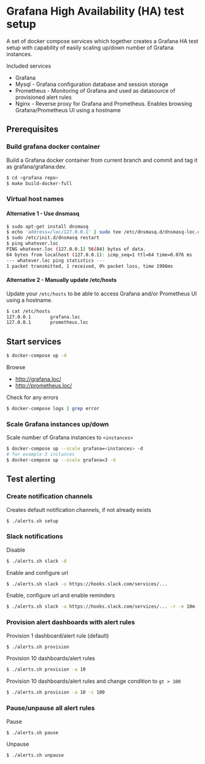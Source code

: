 # Grafana High Availability (HA) test setup

A set of docker compose services which together creates a Grafana HA test setup with capability of easily
scaling up/down number of Grafana instances.

Included services

* Grafana
* Mysql - Grafana configuration database and session storage
* Prometheus - Monitoring of Grafana and used as datasource of provisioned alert rules
* Nginx - Reverse proxy for Grafana and Prometheus. Enables browsing Grafana/Prometheus UI using a hostname

## Prerequisites

### Build grafana docker container

Build a Grafana docker container from current branch and commit and tag it as grafana/grafana:dev.

```bash
$ cd <grafana repo>
$ make build-docker-full
```

### Virtual host names

#### Alternative 1 - Use dnsmasq

```bash
$ sudo apt-get install dnsmasq
$ echo 'address=/loc/127.0.0.1' | sudo tee /etc/dnsmasq.d/dnsmasq-loc.conf > /dev/null
$ sudo /etc/init.d/dnsmasq restart
$ ping whatever.loc
PING whatever.loc (127.0.0.1) 56(84) bytes of data.
64 bytes from localhost (127.0.0.1): icmp_seq=1 ttl=64 time=0.076 ms
--- whatever.loc ping statistics ---
1 packet transmitted, 1 received, 0% packet loss, time 1998ms
```

#### Alternative 2 - Manually update /etc/hosts

Update your `/etc/hosts` to be able to access Grafana and/or Prometheus UI using a hostname.

```bash
$ cat /etc/hosts
127.0.0.1       grafana.loc
127.0.0.1       prometheus.loc
```

## Start services

```bash
$ docker-compose up -d
```

Browse
* http://grafana.loc/
* http://prometheus.loc/

Check for any errors

```bash
$ docker-compose logs | grep error
```

### Scale Grafana instances up/down

Scale number of Grafana instances to `<instances>`

```bash
$ docker-compose up --scale grafana=<instances> -d
# for example 3 instances
$ docker-compose up --scale grafana=3 -d
```

## Test alerting

### Create notification channels

Creates default notification channels, if not already exists

```bash
$ ./alerts.sh setup
```

### Slack notifications

Disable

```bash
$ ./alerts.sh slack -d
```

Enable and configure url

```bash
$ ./alerts.sh slack -u https://hooks.slack.com/services/...
```

Enable, configure url and enable reminders

```bash
$ ./alerts.sh slack -u https://hooks.slack.com/services/... -r -e 10m
```

### Provision alert dashboards with alert rules

Provision 1 dashboard/alert rule (default)

```bash
$ ./alerts.sh provision
```

Provision 10 dashboards/alert rules

```bash
$ ./alerts.sh provision -a 10
```

Provision 10 dashboards/alert rules and change condition to `gt > 100`

```bash
$ ./alerts.sh provision -a 10 -c 100
```

### Pause/unpause all alert rules

Pause

```bash
$ ./alerts.sh pause
```

Unpause

```bash
$ ./alerts.sh unpause
```
